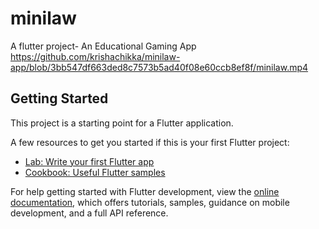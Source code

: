 # minilaw

A flutter project- An Educational Gaming App
https://github.com/krishachikka/minilaw-app/blob/3bb547df663ded8c7573b5ad40f08e60ccb8ef8f/minilaw.mp4
## Getting Started

This project is a starting point for a Flutter application.

A few resources to get you started if this is your first Flutter project:

- [Lab: Write your first Flutter app](https://docs.flutter.dev/get-started/codelab)
- [Cookbook: Useful Flutter samples](https://docs.flutter.dev/cookbook)

For help getting started with Flutter development, view the
[online documentation](https://docs.flutter.dev/), which offers tutorials,
samples, guidance on mobile development, and a full API reference.
